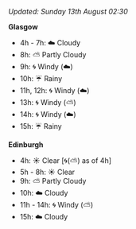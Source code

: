 *Updated: Sunday 13th August 02:30*

**Glasgow**

* 4h - 7h: :cloud: Cloudy
* 8h: :partly_sunny: Partly Cloudy
* 9h: :cyclone: Windy (:cloud:)
* 10h: :umbrella: Rainy
* 11h, 12h: :cyclone: Windy (:cloud:)
* 13h: :cyclone: Windy (:partly_sunny:)
* 14h: :cyclone: Windy (:cloud:)
* 15h: :umbrella: Rainy

**Edinburgh**

* 4h: :sunny: Clear [:cyclone:(:partly_sunny:) as of 4h]
* 5h - 8h: :sunny: Clear
* 9h: :partly_sunny: Partly Cloudy
* 10h: :cloud: Cloudy
* 11h - 14h: :cyclone: Windy (:partly_sunny:)
* 15h: :cloud: Cloudy
